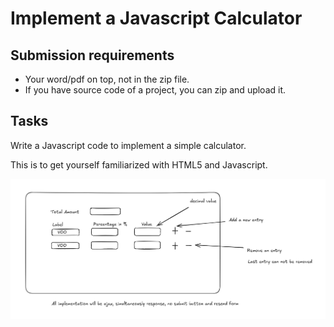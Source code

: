 # Implement a Javascript Calculator

## Submission requirements

* Your word/pdf on top, not in the zip file.
* If you have source code of a project, you can zip and upload it.

## Tasks

Write a Javascript code to implement a simple calculator.

This is to get yourself familiarized with HTML5 and Javascript.

![homework7.png](../../../../images/advanced_database/homework7.png)